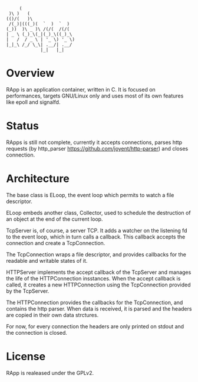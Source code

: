 
    
         (
     )\ )   (
    (()/(   )\
     /(_)|(((_)(  `  )  `  )
    (_))  )\ _ )\ /(/(  /(/(
    | _ \ (_)_\(_|(_)_\((_)_\
    |   /  / _ \ | '_ \) '_ \)
    |_|_\ /_/ \_\| .__/| .__/
                 |_|   |_|
    

Overview
========
RApp is an application container, written in C.
It is focused on performances, targets GNU/Linux only and uses most of its own
features like epoll and signalfd.

Status
======
RApps is still not complete, currently it accepts connections, parses http
requests (by http_parser https://github.com/joyent/http-parser) and closes
connection.

Architecture
============
The base class is ELoop, the event loop which permits to watch a file
descriptor.

ELoop embeds another class, Collector, used to schedule the destruction of an
object at the end of the current loop.

TcpServer is, of course, a server TCP. It adds a watcher on the listening fd to
the event loop, which in turn calls a callback.
This callback accepts the connection and create a TcpConnection.

The TcpConnection wraps a file descriptor, and provides callbacks for the
readable and writable states of it.

HTTPServer implements the accept callback of the TcpServer and manages the life
of the HTTPConnection insstances.
When the accept callback is called, it creates a new HTTPConnection using the
TcpConnection provided by the TcpServer.

The HTTPConnection provides the callbacks for the TcpConnection, and contains
the http parser.
When data is received, it is parsed and the headers are copied in their own data
strctures.

For now, for every connection the headers are only printed on stdout and the
connection is closed.

License
=======
RApp is realeased under the GPLv2.

